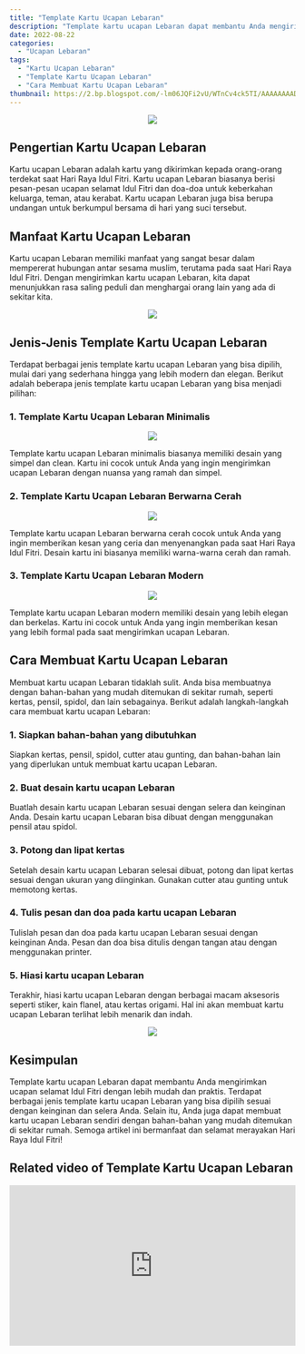 ```yaml
---
title: "Template Kartu Ucapan Lebaran"
description: "Template kartu ucapan Lebaran dapat membantu Anda mengirimkan ucapan selamat Idul Fitri dengan lebih mudah dan praktis. Terdapat berbagai jenis template kartu ucapan Lebaran yang bisa dipilih sesuai dengan keinginan dan selera Anda."
date: 2022-08-22
categories:
  - "Ucapan Lebaran"
tags:
  - "Kartu Ucapan Lebaran"
  - "Template Kartu Ucapan Lebaran"
  - "Cara Membuat Kartu Ucapan Lebaran"
thumbnail: https://2.bp.blogspot.com/-lm06JQFi2vU/WTnCv4ck5TI/AAAAAAAAD04/lIShjH05CEoIeS-KIQ_3oIeH6rtXi2jngCLcB/s1600/Kartu%2BUcapan%2BLebaran%2BSelamat%2BHari%2BRaya%2BIdul%2BFitri%2BCDR.jpg
---
```


<center><img src="https://2.bp.blogspot.com/-lm06JQFi2vU/WTnCv4ck5TI/AAAAAAAAD04/lIShjH05CEoIeS-KIQ_3oIeH6rtXi2jngCLcB/s1600/Kartu%2BUcapan%2BLebaran%2BSelamat%2BHari%2BRaya%2BIdul%2BFitri%2BCDR.jpg" /></center>

<h2>Pengertian Kartu Ucapan Lebaran</h2>

<p>Kartu ucapan Lebaran adalah kartu yang dikirimkan kepada orang-orang terdekat saat Hari Raya Idul Fitri. Kartu ucapan Lebaran biasanya berisi pesan-pesan ucapan selamat Idul Fitri dan doa-doa untuk keberkahan keluarga, teman, atau kerabat. Kartu ucapan Lebaran juga bisa berupa undangan untuk berkumpul bersama di hari yang suci tersebut.</p>

<h2>Manfaat Kartu Ucapan Lebaran</h2>

<p>Kartu ucapan Lebaran memiliki manfaat yang sangat besar dalam mempererat hubungan antar sesama muslim, terutama pada saat Hari Raya Idul Fitri. Dengan mengirimkan kartu ucapan Lebaran, kita dapat menunjukkan rasa saling peduli dan menghargai orang lain yang ada di sekitar kita.</p>

<center><img src="http://1.bp.blogspot.com/-Jjbqb_CxXIM/UCoM1cO0q_I/AAAAAAAABW4/HdZaJrecxxQ/s1600/Kartu+Lebaran+01.jpg" /></center>

<h2>Jenis-Jenis Template Kartu Ucapan Lebaran</h2>

<p>Terdapat berbagai jenis template kartu ucapan Lebaran yang bisa dipilih, mulai dari yang sederhana hingga yang lebih modern dan elegan. Berikut adalah beberapa jenis template kartu ucapan Lebaran yang bisa menjadi pilihan:</p>

<h3>1. Template Kartu Ucapan Lebaran Minimalis</h3>

<center><img src="https://i0.wp.com/4.bp.blogspot.com/-HMdsihjLJCU/W1AzceaGzUI/AAAAAAAAI_c/5j-FP9g3JdQ2gMuX9Z5ORaFmjtC5duFxgCEwYBhgL/s640/9.jpg?w=100%25&ssl=1" /></center>

<p>Template kartu ucapan Lebaran minimalis biasanya memiliki desain yang simpel dan clean. Kartu ini cocok untuk Anda yang ingin mengirimkan ucapan Lebaran dengan nuansa yang ramah dan simpel.</p>

<h3>2. Template Kartu Ucapan Lebaran Berwarna Cerah</h3>

<center><img src="https://i.pinimg.com/originals/d5/b5/d8/d5b5d8d1ea3ef3167188e39f8dad392c.jpg" /></center>

<p>Template kartu ucapan Lebaran berwarna cerah cocok untuk Anda yang ingin memberikan kesan yang ceria dan menyenangkan pada saat Hari Raya Idul Fitri. Desain kartu ini biasanya memiliki warna-warna cerah dan ramah.</p>

<h3>3. Template Kartu Ucapan Lebaran Modern</h3>

<center><img src="https://pbs.twimg.com/media/D8df7bIUIAAtMRG.jpg" /></center>

<p>Template kartu ucapan Lebaran modern memiliki desain yang lebih elegan dan berkelas. Kartu ini cocok untuk Anda yang ingin memberikan kesan yang lebih formal pada saat mengirimkan ucapan Lebaran.</p>

<h2>Cara Membuat Kartu Ucapan Lebaran</h2>

<p>Membuat kartu ucapan Lebaran tidaklah sulit. Anda bisa membuatnya dengan bahan-bahan yang mudah ditemukan di sekitar rumah, seperti kertas, pensil, spidol, dan lain sebagainya. Berikut adalah langkah-langkah cara membuat kartu ucapan Lebaran:</p>

<h3>1. Siapkan bahan-bahan yang dibutuhkan</h3>

<p>Siapkan kertas, pensil, spidol, cutter atau gunting, dan bahan-bahan lain yang diperlukan untuk membuat kartu ucapan Lebaran.</p>

<h3>2. Buat desain kartu ucapan Lebaran</h3>

<p>Buatlah desain kartu ucapan Lebaran sesuai dengan selera dan keinginan Anda. Desain kartu ucapan Lebaran bisa dibuat dengan menggunakan pensil atau spidol.</p>

<h3>3. Potong dan lipat kertas</h3>

<p>Setelah desain kartu ucapan Lebaran selesai dibuat, potong dan lipat kertas sesuai dengan ukuran yang diinginkan. Gunakan cutter atau gunting untuk memotong kertas.</p>

<h3>4. Tulis pesan dan doa pada kartu ucapan Lebaran</h3>

<p>Tulislah pesan dan doa pada kartu ucapan Lebaran sesuai dengan keinginan Anda. Pesan dan doa bisa ditulis dengan tangan atau dengan menggunakan printer.</p>

<h3>5. Hiasi kartu ucapan Lebaran</h3>

<p>Terakhir, hiasi kartu ucapan Lebaran dengan berbagai macam aksesoris seperti stiker, kain flanel, atau kertas origami. Hal ini akan membuat kartu ucapan Lebaran terlihat lebih menarik dan indah.</p>

<center><img src="https://i.pinimg.com/originals/ea/3e/01/ea3e019b7df5dbac817db48a602d07fc.png" /></center>

<h2>Kesimpulan</h2>

<p>Template kartu ucapan Lebaran dapat membantu Anda mengirimkan ucapan selamat Idul Fitri dengan lebih mudah dan praktis. Terdapat berbagai jenis template kartu ucapan Lebaran yang bisa dipilih sesuai dengan keinginan dan selera Anda. Selain itu, Anda juga dapat membuat kartu ucapan Lebaran sendiri dengan bahan-bahan yang mudah ditemukan di sekitar rumah. Semoga artikel ini bermanfaat dan selamat merayakan Hari Raya Idul Fitri!</p>

<h2>Related video of Template Kartu Ucapan Lebaran</h2>
<div style="position: relative; padding-bottom: 56.25%; overflow: hidden"><iframe src="https://www.youtube.com/embed/QNGoA438WM0" frameborder="0" allow="accelerometer; autoplay; clipboard-write; encrypted-media; gyroscope; picture-in-picture; web-share" allowfullscreen style="position: absolute; top: 0; left: 0; width: 100%; height: 100%;"></iframe>
</div>